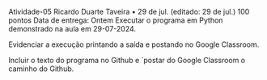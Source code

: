 Atividade-05
Ricardo Duarte Taveira
•
29 de jul. (editado: 29 de jul.)
100 pontos
Data de entrega: Ontem
Executar o programa em Python demonstrado na aula em 29-07-2024. 

Evidenciar a execução printando a saída e postando no Google Classroom.

Incluir o texto do programa no Github e ´postar do Google Classroom o caminho do Github.
